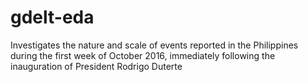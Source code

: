 # gdelt-eda
Investigates the nature and scale of events reported in the Philippines during the first week of October 2016, immediately following the inauguration of President Rodrigo Duterte

